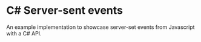 # C# Server-sent events

An example implementation to showcase server-set events from Javascript with a C# API.

